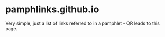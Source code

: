 # pamphlinks.github.io
Very simple, just a list of links referred to in a pamphlet - QR leads to this page.
